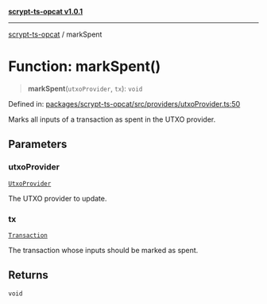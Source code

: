[**scrypt-ts-opcat v1.0.1**](../README.md)

***

[scrypt-ts-opcat](../README.md) / markSpent

# Function: markSpent()

> **markSpent**(`utxoProvider`, `tx`): `void`

Defined in: [packages/scrypt-ts-opcat/src/providers/utxoProvider.ts:50](https://github.com/OPCAT-Labs/ts-tools/blob/e67b8657b34dbf57f8a4f9bdf87cdc2742db16bb/packages/scrypt-ts-opcat/src/providers/utxoProvider.ts#L50)

Marks all inputs of a transaction as spent in the UTXO provider.

## Parameters

### utxoProvider

[`UtxoProvider`](../interfaces/UtxoProvider.md)

The UTXO provider to update.

### tx

[`Transaction`](../classes/Transaction.md)

The transaction whose inputs should be marked as spent.

## Returns

`void`
